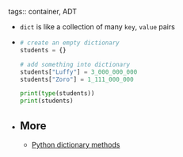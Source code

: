 tags:: container, ADT

- `dict` is like a collection of many `key`, `value` pairs
- ```python
  # create an empty dictionary
  students = {}
  
  # add something into dictionary
  students["Luffy"] = 3_000_000_000
  students["Zoro"] = 1_111_000_000
  
  print(type(students))
  print(students)
  ```
- ## More
	- [Python dictionary methods](https://www.w3schools.com/python/python_ref_dictionary.asp)